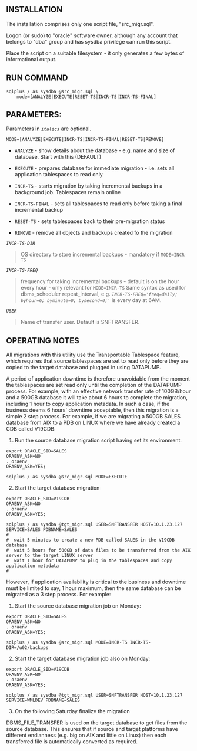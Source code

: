 INSTALLATION
------------
The installation comprises only one script file, "src_migr.sql". 

Logon (or sudo) to "oracle" software owner, although any account that belongs to "dba" group and has sysdba
privilege can run this script.

Place the script on a suitable filesystem - it only generates a few bytes of informational output.


RUN COMMAND                         
-----------
              
```
sqlplus / as sysdba @src_migr.sql \
    mode=[ANALYZE|EXECUTE|RESET-TS|INCR-TS|INCR-TS-FINAL]
```
                         
PARAMETERS:
-----------   
Parameters in *`italics`* are optional.

`MODE=[ANALYZE|EXECUTE|INCR-TS|INCR-TS-FINAL|RESET-TS|REMOVE]`
- `ANALYZE` - show details about the database - e.g. name and size of database. Start with this (DEFAULT)
  
- `EXECUTE` - prepares database for immediate migration - i.e. sets all application tablespaces to read only

- `INCR-TS` - starts migration by taking incremental backups in a background job. Tablespaces remain online
                     
- `INCR-TS-FINAL` - sets all tablespaces to read only before taking a final incremental backup
  
- `RESET-TS` - sets tablespaces back to their pre-migration status

- `REMOVE` - remove all objects and backups created fo the migration
                           
*`INCR-TS-DIR`*
>OS directory to store incremental backups - mandatory if `MODE=INCR-TS`
  
*`INCR-TS-FREQ`*
>frequency for taking incremental backups - default is on the hour every hour - only relevant for `MODE=INCR-TS` Same syntax as used for dbms_scheduler repeat_interval, e.g. *`INCR-TS-FREQ='freq=daily; byhour=6; byminute=0; bysecond=0;'`* is every day at 6AM.

*`USER`*
>Name of transfer user. Default is SNFTRANSFER.

  
OPERATING NOTES
---------------
All migrations with this utility use the Transportable Tablespace feature, which requires that source tablespaces are set to read only before they are copied to the target database and plugged in using DATAPUMP. 

A period of application downtime is therefore unavoidable from the moment the tablespaces are set read only until the completion of the DATAPUMP process. For example, with an effective network transfer rate of 100GB/hour and a 500GB database it will take about 6 hours to complete the migration, including 1 hour to copy application metadata. In such a case, if the business deems 6 hours' downtime acceptable, then this migration is a simple 2 step process. For example, if we are migrating a 500GB SALES database from AIX to a PDB on LINUX where we have already created a CDB called V19CDB:

1. Run the source database migration script having set its environment. 

```
export ORACLE_SID=SALES
ORAENV_ASK=NO
. oraenv
ORAENV_ASK=YES;

sqlplus / as sysdba @src_migr.sql MODE=EXECUTE
```

2. Start the target database migration 

```
export ORACLE_SID=V19CDB
ORAENV_ASK=NO
. oraenv
ORAENV_ASK=YES;

sqlplus / as sysdba @tgt_migr.sql USER=SNFTRANSFER HOST=10.1.23.127 SERVICE=SALES PDBNAME=SALES
#
#  wait 5 minutes to create a new PDB called SALES in the V19CDB database
#  wait 5 hours for 500GB of data files to be transferred from the AIX server to the target LINUX server
#  wait 1 hour for DATAPUMP to plug in the tablespaces and copy application metadata
#
```

However, if application availability is critical to the business and downtime must be limited to say, 1 hour maximum, then the same database can be migrated as a 3 step process. For example:

1. Start the source database migration job on Monday:
```
export ORACLE_SID=SALES
ORAENV_ASK=NO
. oraenv
ORAENV_ASK=YES;

sqlplus / as sysdba @src_migr.sql MODE=INCR-TS INCR-TS-DIR=/u02/backups
```

2. Start the target database migration job also on Monday:
```
export ORACLE_SID=V19CDB
ORAENV_ASK=NO
. oraenv
ORAENV_ASK=YES;

sqlplus / as sysdba @tgt_migr.sql USER=SNFTRANSFER HOST=10.1.23.127 SERVICE=WMLDEV PDBNAME=SALES
```

3. On the following Saturday finalize the migration

DBMS_FILE_TRANSFER is used on the target database to get files from the source database. This ensures that if source and target platforms have different endianness (e.g. big on AIX and little on Linux) then each transferred file is automatically converted as required.
